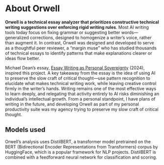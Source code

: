 # About Orwell
**Orwell is a technical essay analyzer that prioritizes constructive technical writing suggestions over enforcing rigid writing rules**. Most AI writing tools today focus on fixing grammar or suggesting better words—generalized corrections, designed to homogenize a writer’s voice, rather than augment it. In contrast, Orwell was designed and developed to serve as a thoughtful peer reviewer, a “margin muse” who has studied thousands of technical essays to identify patterns that make explanations clearer or ideas flow better.

Michael Dean’s essay, [Essay Writing as Personal Sovereignty](https://cosmosinstitute.substack.com/p/essay-writing-as-personal-sovereignty) (2024), inspired this project. A key takeaway from the essay is the idea of using AI to preserve the slow craft of critical thought—use pattern recognition to elucidate what makes technical writing work, while leaving creative control firmly in the writer’s hands. Writing remains one of the most effective ways to learn deeply, and relegating that activity entirely to AI risks diminishing an individual’s intellectual growth. From a personal standpoint, I have plans of writing in the future, and developing Orwell as part of my personal productivity suite was my agency trying to preserve my slow craft of critical thought.

## Models used
Orwell’s analysis uses DistilBERT, a transformer model pretrained on the BERT (Bidirectional Encoder Representations from Transformers) corpus by HuggingFace, which is a popular framework for NLP projects. DistilBERT is combined with a feedforward neural network for classification and scoring.

